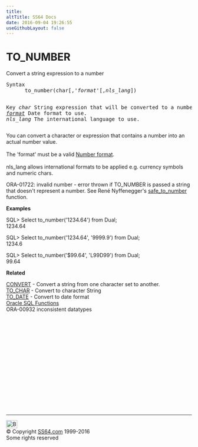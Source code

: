 ```yaml
---
title:
altTitle: SS64 Docs
date: 2016-09-04 19:26:55
useGithubLayout: false
---
```

<!-- #BeginLibraryItem "/Library/head_orasyntax.lbi" --><!-- #EndLibraryItem --><h1>TO_NUMBER</h1> 

<p> Convert a string expression to a number</p>
<pre>Syntax
      to_number(char[,'<i>format</i>'[,<i>nls_lang</i>])

Key
   <i>char</i>      String expression that will be converted to a number
   <a href="syntax-fmt.html"><i>format</i></a>    Date format to use.
   <i>nls_lang</i>  The international language to use.
</pre>
<p> You can convert a character or expression 
  that contains a number into an actual number value.<br>
  <br>
  The 'format' must be a valid <a href="syntax-numfmt.html">Number format</a>.<br>
  <br>
  nls_lang allows international formats to be applied e.g. currency symbols and 
  numeric chars.</p>
<p>ORA-01722: invalid number - error  thrown if TO_NUMBER is passed a string that doesn't represent a number. See René Nyffenegger's <a href="http://www.adp-gmbh.ch/ora/sql/examples/save_to_number.html">safe_to_number</a> function.</p>
<p><b>Examples</b></p>
<p class="code">SQL&gt; Select to_number('1234.64') from Dual;<br>
1234.64</p>
<p class="code">SQL&gt; Select to_number('1234.64', '9999.9') from Dual;<br>
1234.6</p>
<p class="code">SQL&gt; Select to_number('$99.64', 'L99D99') from Dual;<br>
99.64</p>
<p><b>Related</b></p>
<p><a href="syntax-convert.html">CONVERT</a> -  Convert a  string from one character set to another.<br>
<a href="syntax-to_char.html">TO_CHAR</a> - Convert to character String<br>
<a href="syntax-to_date.html">TO_DATE</a> - Convert to date format<br>
<a href="syntax-functions.html">Oracle SQL Functions</a><br>
ORA-00932 inconsistent datatypes</p><!-- #BeginLibraryItem "/Library/foot_ora.lbi" --><p>
<!-- oracle-footer -->
<ins class="adsbygoogle" style="display:inline-block;width:300px;height:250px" data-ad-client="ca-pub-6140977852749469" data-ad-slot="4275490898"></ins>
<script>
(adsbygoogle = window.adsbygoogle || []).push({});
</script></p>
<hr>
<div id="bl" class="footer"><a href="syntax-to_number.html#"><img src="../images/top.png" width="30" height="22" alt="Back to the Top"></a></div>
<div id="br" class="footer, tagline">© Copyright <a href="http://ss64.com/">SS64.com</a> 1999-2016<br>
Some rights reserved</div><!-- #EndLibraryItem -->

